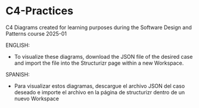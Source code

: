 # C4-Practices
C4 Diagrams created for learning purposes during the Software Design and Patterns course 2025-01

ENGLISH:
- To visualize these diagrams, download the JSON file of the desired case and import the file into the Structurizr page within a new Workspace.

SPANISH:
- Para visualizar estos diagramas, descargue el archivo JSON del caso deseado e importe el archivo en la página de structurizr dentro de un nuevo Workspace

